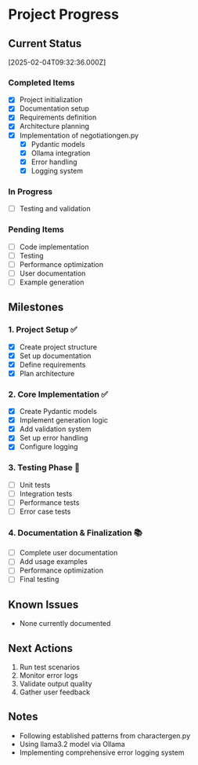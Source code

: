# Project Progress

## Current Status
[2025-02-04T09:32:36.000Z]

### Completed Items
- [x] Project initialization
- [x] Documentation setup
- [x] Requirements definition
- [x] Architecture planning
- [x] Implementation of negotiationgen.py
  * [x] Pydantic models
  * [x] Ollama integration
  * [x] Error handling
  * [x] Logging system

### In Progress
- [ ] Testing and validation

### Pending Items
- [ ] Code implementation
- [ ] Testing
- [ ] Performance optimization
- [ ] User documentation
- [ ] Example generation

## Milestones

### 1. Project Setup ✅
- [x] Create project structure
- [x] Set up documentation
- [x] Define requirements
- [x] Plan architecture

### 2. Core Implementation ✅
- [x] Create Pydantic models
- [x] Implement generation logic
- [x] Add validation system
- [x] Set up error handling
- [x] Configure logging

### 3. Testing Phase 📝
- [ ] Unit tests
- [ ] Integration tests
- [ ] Performance tests
- [ ] Error case tests

### 4. Documentation & Finalization 📚
- [ ] Complete user documentation
- [ ] Add usage examples
- [ ] Performance optimization
- [ ] Final testing

## Known Issues
- None currently documented

## Next Actions
1. Run test scenarios
2. Monitor error logs
3. Validate output quality
4. Gather user feedback

## Notes
- Following established patterns from charactergen.py
- Using llama3.2 model via Ollama
- Implementing comprehensive error logging system
